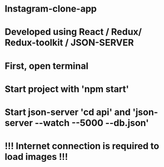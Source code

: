 # Instagram-clone-app
# Developed using React / Redux/ Redux-toolkit / JSON-SERVER
# First, open terminal
# Start project with 'npm start'
# Start json-server 'cd api' and 'json-server --watch --5000 --db.json'
# !!! Internet connection is required to load images !!!
